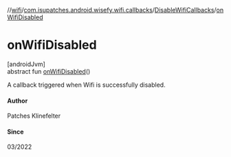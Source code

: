 //[wifi](../../../index.md)/[com.isupatches.android.wisefy.wifi.callbacks](../index.md)/[DisableWifiCallbacks](index.md)/[onWifiDisabled](on-wifi-disabled.md)

# onWifiDisabled

[androidJvm]\
abstract fun [onWifiDisabled](on-wifi-disabled.md)()

A callback triggered when Wifi is successfully disabled.

#### Author

Patches Klinefelter

#### Since

03/2022
